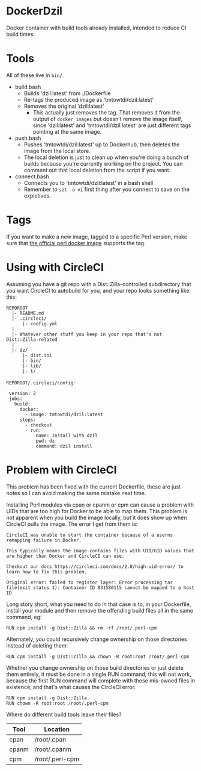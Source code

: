 
# DockerDzil
Docker container with build tools already installed, intended to reduce CI 
build times.

# Tools
All of these live in `bin/`.

- build.bash
    - Builds 'dzil:latest' from ./Dockerfile
    - Re-tags the produced image as 'tmtowtdi/dzil:latest'
    - Removes the original 'dzil:latest'
        - This actually just removes the tag.  That removes it from the output 
          of `docker images` but doesn't remove the image itself, since 
          'dzil:latest' and 'tmtowtdi/dzil:latest' are just different tags 
          pointing at the same image.
- push.bash
    - Pushes 'tmtowtdi/dzil:latest' up to Dockerhub, then deletes the image 
      from the local store.
    - The local deletion is just to clean up when you're doing a bunch of 
      builds because you're currently working on the project.  You can comment 
      out that local deletion from the script if you want.
- connect.bash
    - Connects you to 'tmtowtdi/dzil:latest' in a bash shell
    - Remember to `set -o vi` first thing after you connect to save on the 
      expletives.

# Tags
If you want to make a new image, tagged to a specific Perl version, make sure 
that [the official perl docker image](https://hub.docker.com/_/perl/) supports 
the tag.

# Using with CircleCI
Assuming you have a git repo with a Dist::Zilla-controlled subdirectory that 
you want CircleCI to autobuild for you, and your repo looks something like 
this:
```
REPOROOT
  |- README.md
  |- .circleci/
      |- config.yml
  |
  |- Whatever other stuff you keep in your repo that's not Dist::Zilla-related
  |
  |- dz/
      |- dist.ini
      |- bin/
      |- lib/
      |- t/
```

`REPOROOT/.circleci/config`:
```
 version: 2
 jobs:
   build:
     docker:
       - image: tmtowtdi/dzil:latest
     steps:
       - checkout
       - run:
           name: Install with dzil
           pwd: dz
           command: dzil install

```

# Problem with CircleCI
This problem has been fixed with the current Dockerfile, these are just notes 
so I can avoid making the same mistake next time.

Installing Perl modules via cpan or cpanm or cpm can cause a problem with UIDs 
that are too high for Docker to be able to map them.  This problem is not 
apparent when you build the image locally, but it does show up when CircleCI 
pulls the image.  The error I get from them is:

```
CircleCI was unable to start the container because of a userns remapping failure in Docker.

This typically means the image contains files with UID/GID values that are higher than Docker and CircleCI can use.

Checkout our docs https://circleci.com/docs/2.0/high-uid-error/ to learn how to fix this problem.

Original error: failed to register layer: Error processing tar file(exit status 1): Container ID 831580115 cannot be mapped to a host ID
```

Long story short, what you need to do in that case is to, in your Dockerfile, 
install your module and then remove the offending build files all in the same 
command, eg:
```
RUN cpm install -g Dist::Zilla && rm -rf /root/.perl-cpm
```

Alternately, you could recursively change ownership on those directories 
instead of deleting them:
```
RUN cpm install -g Dist::Zilla && chown -R root:root /root/.perl-cpm
```

Whether you change ownership on those build directories or just delete them 
entirely, it must be done in a single RUN command; this will not work, because 
the first RUN command will complete with those mis-owned files in existence, 
and that's what causes the CircleCI error.
```
RUN cpm install -g Dist::Zilla
RUN chown -R root:root /root/.perl-cpm
```

Where do different build tools leave their files?

Tool | Location
--- | ---
cpan | /root/.cpan
cpanm | /root/.cpanm
cpm | /root/.perl-cpm

